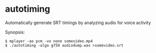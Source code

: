 # autotiming
Automatically generate SRT timings by analyzing audio for voice activity

Synopsis:

```nohighlight
$ mplayer -ao pcm -vo none somevideo.mp4
$ ./autotiming -algo g759 audiodump.wav >somevideo.srt
```
